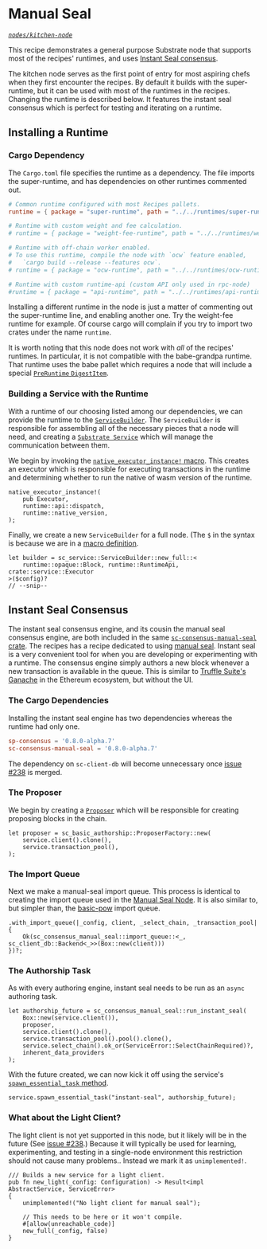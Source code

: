 # Manual Seal

_[`nodes/kitchen-node`](https://github.com/substrate-developer-hub/recipes/tree/master/nodes/kitchen-node)_

This recipe demonstrates a general purpose Substrate node that supports most of the recipes'
runtimes, and uses
[Instant Seal consensus](https://crates.parity.io/sc_consensus_manual_seal/index.html).

The kitchen node serves as the first point of entry for most aspiring chefs when they first
encounter the recipes. By default it builds with the super-runtime, but it can be used with most of
the runtimes in the recipes. Changing the runtime is described below. It features the instant seal
consensus which is perfect for testing and iterating on a runtime.

## Installing a Runtime

### Cargo Dependency

The `Cargo.toml` file specifies the runtime as a dependency. The file imports the super-runtime, and
has dependencies on other runtimes commented out.

```toml
# Common runtime configured with most Recipes pallets.
runtime = { package = "super-runtime", path = "../../runtimes/super-runtime" }

# Runtime with custom weight and fee calculation.
# runtime = { package = "weight-fee-runtime", path = "../../runtimes/weight-fee-runtime"}

# Runtime with off-chain worker enabled.
# To use this runtime, compile the node with `ocw` feature enabled,
#   `cargo build --release --features ocw`.
# runtime = { package = "ocw-runtime", path = "../../runtimes/ocw-runtime" }

# Runtime with custom runtime-api (custom API only used in rpc-node)
#runtime = { package = "api-runtime", path = "../../runtimes/api-runtime" }
```

Installing a different runtime in the node is just a matter of commenting out the super-runtime
line, and enabling another one. Try the weight-fee runtime for example. Of course cargo will
complain if you try to import two crates under the name `runtime`.

It is worth noting that this node does not work with _all_ of the recipes' runtimes. In particular,
it is not compatible with the babe-grandpa runtime. That runtime uses the babe pallet which requires
a node that will include a special
[`PreRuntime` `DigestItem`](https://crates.parity.io/sp_runtime/enum.DigestItem.html#variant.PreRuntime).

### Building a Service with the Runtime

With a runtime of our choosing listed among our dependencies, we can provide the runtime to the
[`ServiceBuilder`](https://crates.parity.io/sc_service/struct.ServiceBuilder.html). The
`ServiceBuilder` is responsible for assembling all of the necessary pieces that a node will need,
and creating a [`Substrate Service`](https://crates.parity.io/sc_service/struct.Service.html) which
will manage the communication between them.

We begin by invoking the
[`native_executor_instance!` macro](https://crates.parity.io/sc_executor/macro.native_executor_instance.html).
This creates an executor which is responsible for executing transactions in the runtime and
determining whether to run the native of wasm version of the runtime.

```rust_ignore
native_executor_instance!(
	pub Executor,
	runtime::api::dispatch,
	runtime::native_version,
);
```

Finally, we create a new `ServiceBuilder` for a full node. (The `$` in the syntax is because we are
in a [macro definition](https://doc.rust-lang.org/book/ch19-06-macros.html).

```rust, ignore
let builder = sc_service::ServiceBuilder::new_full::<
	runtime::opaque::Block, runtime::RuntimeApi, crate::service::Executor
>($config)?
// --snip--
```

## Instant Seal Consensus

The instant seal consensus engine, and its cousin the manual seal consensus engine, are both
included in the same
[`sc-consensus-manual-seal` crate](https://crates.parity.io/sc_consensus_manual_seal/index.html).
The recipes has a recipe dedicated to using [manual seal](./manual-seal.md). Instant seal is a very
convenient tool for when you are developing or experimenting with a runtime. The consensus engine
simply authors a new block whenever a new transaction is available in the queue. This is similar to
[Truffle Suite's Ganache](https://www.trufflesuite.com/ganache) in the Ethereum ecosystem, but
without the UI.

### The Cargo Dependencies

Installing the instant seal engine has two dependencies whereas the runtime had only one.

```toml
sp-consensus = '0.8.0-alpha.7'
sc-consensus-manual-seal = '0.8.0-alpha.7'
```

The dependency on `sc-client-db` will become unnecessary once
[issue #238](https://github.com/substrate-developer-hub/recipes/pull/238) is merged.

### The Proposer

We begin by creating a
[`Proposer`](https://crates.parity.io/sc_basic_authorship/struct.Proposer.html) which will be
responsible for creating proposing blocks in the chain.

```rust, ignore
let proposer = sc_basic_authorship::ProposerFactory::new(
	service.client().clone(),
	service.transaction_pool(),
);
```

### The Import Queue

Next we make a manual-seal import queue. This process is identical to creating the import queue used
in the [Manual Seal Node](./manual-seal.md). It is also similar to, but simpler than, the
[basic-pow](./basic-pow.md) import queue.

```rust, ignore
.with_import_queue(|_config, client, _select_chain, _transaction_pool| {
	Ok(sc_consensus_manual_seal::import_queue::<_, sc_client_db::Backend<_>>(Box::new(client)))
})?;
```

### The Authorship Task

As with every authoring engine, instant seal needs to be run as an `async` authoring task.

```rust, ignore
let authorship_future = sc_consensus_manual_seal::run_instant_seal(
	Box::new(service.client()),
	proposer,
	service.client().clone(),
	service.transaction_pool().pool().clone(),
	service.select_chain().ok_or(ServiceError::SelectChainRequired)?,
	inherent_data_providers
);
```

With the future created, we can now kick it off using the service's
[`spawn_essential_task` method](https://crates.parity.io/sc_service/struct.Service.html#method.spawn_essential_task).

```rust, ignore
service.spawn_essential_task("instant-seal", authorship_future);
```

### What about the Light Client?

The light client is not yet supported in this node, but it likely will be in the future (See
[issue #238](https://github.com/substrate-developer-hub/recipes/pull/238).) Because it will
typically be used for learning, experimenting, and testing in a single-node environment this
restriction should not cause many problems.. Instead we mark it as `unimplemented!`.

```rust, ignore
/// Builds a new service for a light client.
pub fn new_light(_config: Configuration) -> Result<impl AbstractService, ServiceError>
{
	unimplemented!("No light client for manual seal");

	// This needs to be here or it won't compile.
	#[allow(unreachable_code)]
	new_full(_config, false)
}
```
